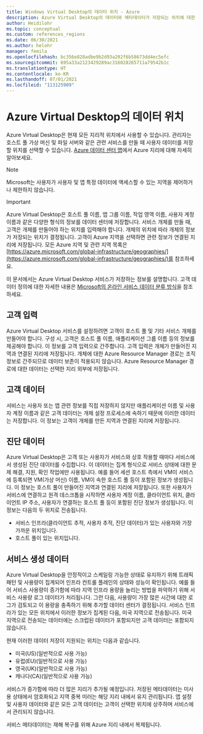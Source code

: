```yaml
---
title: Windows Virtual Desktop의 데이터 위치 - Azure
description: Azure Virtual Desktop의 데이터와 메타데이터가 저장되는 위치에 대한 간략한 개요입니다.
author: Heidilohr
ms.topic: conceptual
ms.custom: references_regions
ms.date: 06/30/2021
ms.author: helohr
manager: femila
ms.openlocfilehash: bc356e828adbe9b2d93a202f6b58673dd4ec5efc
ms.sourcegitcommit: 695a33a2123429289ac316028265711a79542b1c
ms.translationtype: HT
ms.contentlocale: ko-KR
ms.lasthandoff: 07/01/2021
ms.locfileid: "113125909"
---
```

# <a name="data-locations-for-azure-virtual-desktop"></a>Azure Virtual Desktop의 데이터 위치

Azure Virtual Desktop은 현재 모든 지리적 위치에서 사용할 수 있습니다. 관리자는 호스트 풀 가상 머신 및 파일 서버와 같은 관련 서비스를 만들 때 사용자 데이터를 저장할 위치를 선택할 수 있습니다. [Azure 데이터 센터 맵](https://azuredatacentermap.azurewebsites.net/)에서 Azure 지리에 대해 자세히 알아보세요.

>[!NOTE]
>Microsoft는 사용자가 사용자 및 앱 특정 데이터에 액세스할 수 있는 지역을 제어하거나 제한하지 않습니다.

>[!IMPORTANT]
>Azure Virtual Desktop은 호스트 풀 이름, 앱 그룹 이름, 작업 영역 이름, 사용자 계정 이름과 같은 다양한 형식의 정보를 데이터 센터에 저장합니다. 서비스 개체를 만들 때, 고객은 개체를 만들어야 하는 위치를 입력해야 합니다. 개체의 위치에 따라 개체의 정보가 저장되는 위치가 결정됩니다. 고객이 Azure 지역을 선택하면 관련 정보가 연결된 지리에 저장됩니다. 모든 Azure 지역 및 관련 지역 목록은 [https://azure.microsoft.com/global-infrastructure/geographies/](https://azure.microsoft.com/global-infrastructure/geographies/)를 참조하세요.

이 문서에서는 Azure Virtual Desktop 서비스가 저장하는 정보를 설명합니다. 고객 데이터 정의에 대한 자세한 내용은 [Microsoft의 온라인 서비스 데이터 분류 방식](https://www.microsoft.com/trust-center/privacy/customer-data-definitions)을 참조하세요.

## <a name="customer-input"></a>고객 입력

Azure Virtual Desktop 서비스를 설정하려면 고객이 호스트 풀 및 기타 서비스 개체를 만들어야 합니다. 구성 시, 고객은 호스트 풀 이름, 애플리케이션 그룹 이름 등의 정보를 제공해야 합니다. 이 정보를 고객 입력으로 간주합니다. 고객 입력은 개체가 만들어진 지역과 연결된 지리에 저장됩니다. 개체에 대한 Azure Resource Manager 경로는 조직 정보로 간주되므로 데이터 보존이 적용되지 않습니다. Azure Resource Manager 경로에 대한 데이터는 선택한 지리 외부에 저장됩니다.

## <a name="customer-data"></a>고객 데이터

서비스는 사용자 또는 앱 관련 정보를 직접 저장하지 않지만 애플리케이션 이름 및 사용자 계정 이름과 같은 고객 데이터는 개체 설정 프로세스에 속하기 때문에 이러한 데이터는 저장합니다. 이 정보는 고객이 개체를 만든 지역과 연결된 지리에 저장됩니다.

## <a name="diagnostic-data"></a>진단 데이터

Azure Virtual Desktop은 고객 또는 사용자가 서비스와 상호 작용할 때마다 서비스에서 생성된 진단 데이터를 수집합니다. 이 데이터는 집계 형식으로 서비스 상태에 대한 문제 해결, 지원, 확인 작업에만 사용됩니다. 예를 들어 세션 호스트 측에서 VM이 서비스에 등록되면 VM(가상 머신) 이름, VM이 속한 호스트 풀 등이 포함된 정보가 생성됩니다. 이 정보는 호스트 풀이 만들어진 지역과 연결된 지리에 저장됩니다. 또한 사용자가 서비스에 연결하고 원격 데스크톱을 시작하면 사용자 계정 이름, 클라이언트 위치, 클라이언트 IP 주소, 사용자가 연결하는 호스트 풀 등이 포함된 진단 정보가 생성됩니다. 이 정보는 다음의 두 위치로 전송됩니다.

- 서비스 인프라(클라이언트 추적, 사용자 추적, 진단 데이터)가 있는 사용자와 가장 가까운 위치입니다.
- 호스트 풀이 있는 위치입니다.

## <a name="service-generated-data"></a>서비스 생성 데이터

Azure Virtual Desktop을 안정적이고 스케일링 가능한 상태로 유지하기 위해 트래픽 패턴 및 사용량이 집계되어 인프라 컨트롤 플레인의 상태와 성능이 확인됩니다. 예를 들어 서비스 사용량이 증가함에 따라 지역 인프라 용량을 늘리는 방법을 파악하기 위해 서비스 사용량 로그 데이터가 처리됩니다. 그런 다음, 사용량이 가장 많은 시간에 대한 로그가 검토되고 이 용량을 충족하기 위해 추가할 데이터 센터가 결정됩니다. 서비스 인프라가 있는 모든 위치에서 이러한 정보가 집계된 다음, 미국 지역으로 전송됩니다. 미국 지역으로 전송되는 데이터에는 스크럽된 데이터가 포함되지만 고객 데이터는 포함되지 않습니다.

현재 이러한 데이터 저장이 지원되는 위치는 다음과 같습니다.

- 미국(US)(일반적으로 사용 가능)
- 유럽(EU)(일반적으로 사용 가능)
- 영국(UK)(일반적으로 사용 가능)
- 캐나다(CA)(일반적으로 사용 가능)

서비스가 증가함에 따라 더 많은 지리가 추가될 예정입니다. 저장된 메타데이터는 미사용 상태에서 암호화되고 지역 중복 미러는 해당 지리 내에서 유지 관리됩니다. 앱 설정 및 사용자 데이터와 같은 모든 고객 데이터는 고객이 선택한 위치에 상주하며 서비스에서 관리되지 않습니다.

서비스 메타데이터는 재해 복구를 위해 Azure 지리 내에서 복제됩니다.
